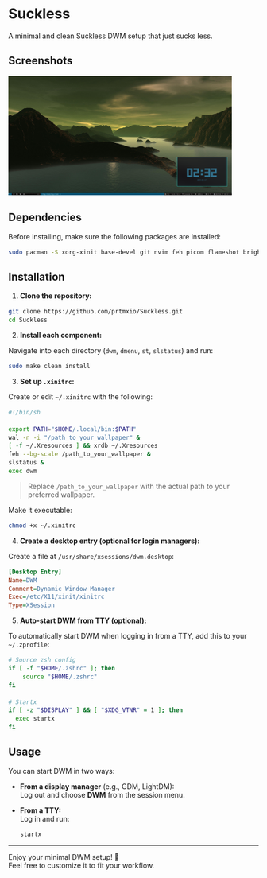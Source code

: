 # Suckless  
A minimal and clean Suckless DWM setup that just sucks less.

## Screenshots

<img src="images/My_rice.png" width="450" height="240" alt="DWM Screenshot">

## Dependencies

Before installing, make sure the following packages are installed:

```bash
sudo pacman -S xorg-xinit base-devel git nvim feh picom flameshot brightnessctl
```

## Installation

1. **Clone the repository:**

```bash
git clone https://github.com/prtmxio/Suckless.git
cd Suckless
```

2. **Install each component:**

Navigate into each directory (`dwm`, `dmenu`, `st`, `slstatus`) and run:

```bash
sudo make clean install
```

3. **Set up `.xinitrc`:**

Create or edit `~/.xinitrc` with the following:

```bash
#!/bin/sh

export PATH="$HOME/.local/bin:$PATH"
wal -n -i "/path_to_your_wallpaper" &
[ -f ~/.Xresources ] && xrdb ~/.Xresources
feh --bg-scale /path_to_your_wallpaper &
slstatus &
exec dwm
```

> Replace `/path_to_your_wallpaper` with the actual path to your preferred wallpaper.

Make it executable:

```bash
chmod +x ~/.xinitrc
```

4. **Create a desktop entry (optional for login managers):**

Create a file at `/usr/share/xsessions/dwm.desktop`:

```ini
[Desktop Entry]
Name=DWM
Comment=Dynamic Window Manager
Exec=/etc/X11/xinit/xinitrc
Type=XSession
```

5. **Auto-start DWM from TTY (optional):**

To automatically start DWM when logging in from a TTY, add this to your `~/.zprofile`:

```bash
# Source zsh config
if [ -f "$HOME/.zshrc" ]; then
    source "$HOME/.zshrc"
fi

# Startx
if [ -z "$DISPLAY" ] && [ "$XDG_VTNR" = 1 ]; then
  exec startx
fi
```

## Usage

You can start DWM in two ways:

- **From a display manager** (e.g., GDM, LightDM):  
  Log out and choose **DWM** from the session menu.

- **From a TTY:**  
  Log in and run:

  ```bash
  startx
  ```

---

Enjoy your minimal DWM setup! 🎨  
Feel free to customize it to fit your workflow.
